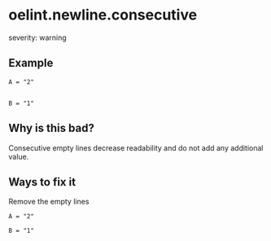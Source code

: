 # oelint.newline.consecutive

severity: warning

## Example

```
A = "2"


B = "1"
```

## Why is this bad?

Consecutive empty lines decrease readability and do not add any additional value.

## Ways to fix it

Remove the empty lines

```
A = "2"

B = "1"
```
